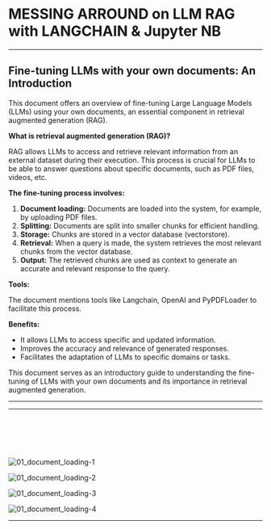 


# MESSING ARROUND on LLM RAG with LANGCHAIN & Jupyter NB

---

## Fine-tuning LLMs with your own documents: An Introduction

This document offers an overview of fine-tuning Large Language Models (LLMs) using your own documents, an essential component in retrieval augmented generation (RAG).

**What is retrieval augmented generation (RAG)?**

RAG allows LLMs to access and retrieve relevant information from an external dataset during their execution. This process is crucial for LLMs to be able to answer questions about specific documents, such as PDF files, videos, etc.

**The fine-tuning process involves:**

1. **Document loading:** Documents are loaded into the system, for example, by uploading PDF files.
2. **Splitting:** Documents are split into smaller chunks for efficient handling.
3. **Storage:** Chunks are stored in a vector database (vectorstore).
4. **Retrieval:** When a query is made, the system retrieves the most relevant chunks from the vector database.
5. **Output:** The retrieved chunks are used as context to generate an accurate and relevant response to the query.

**Tools:**

The document mentions tools like Langchain, OpenAI and PyPDFLoader to facilitate this process.

**Benefits:**

- It allows LLMs to access specific and updated information.
- Improves the accuracy and relevance of generated responses.
- Facilitates the adaptation of LLMs to specific domains or tasks.

This document serves as an introductory guide to understanding the fine-tuning of LLMs with your own documents and its importance in retrieval augmented generation.


---

---
<br>
<br>
<br>
<br>

![01_document_loading-1](https://github.com/user-attachments/assets/2400661e-264c-4a34-aafb-4bb62b7c15d1)

![01_document_loading-2](https://github.com/user-attachments/assets/205f97b4-fc19-4670-affa-868224025e2a)

![01_document_loading-3](https://github.com/user-attachments/assets/2ae5bfec-8d4c-4ee7-a4ba-af061dfc5c4a)

![01_document_loading-4](https://github.com/user-attachments/assets/46cf5e27-608a-400e-9f9f-267169831bf1)



---
<br>
<br>
<br>
<br>
